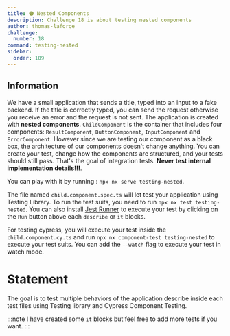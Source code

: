 ```yaml
---
title: 🟠 Nested Components
description: Challenge 18 is about testing nested components
author: thomas-laforge
challenge:
  number: 18
command: testing-nested
sidebar:
  order: 109
---
```


## Information

We have a small application that sends a title, typed into an input to a fake backend.
If the title is correctly typed, you can send the request otherwise you receive an error and the request is not sent.
The application is created with <b>nested components</b>. `ChildComponent` is the container that includes four components: `ResultComponent`, `ButtonComponent`, `InputComponent` and `ErrorComponent`. However since we are testing our component as a black box, the architecture of our components doesn't change anything. You can create your test, change how the components are structured, and your tests should still pass. That's the goal of integration tests. <b>Never test internal implementation details!!!</b>.

You can play with it by running : `npx nx serve testing-nested`.

The file named `child.component.spec.ts` will let test your application using Testing Library. To run the test suits, you need to run `npx nx test testing-nested`. You can also install [Jest Runner](https://marketplace.visualstudio.com/items?itemName=firsttris.vscode-jest-runner) to execute your test by clicking on the `Run` button above each `describe` or `it` blocks.

For testing cypress, you will execute your test inside the `child.component.cy.ts` and run `npx nx component-test testing-nested` to execute your test suits. You can add the `--watch` flag to execute your test in watch mode.

# Statement

The goal is to test multiple behaviors of the application describe inside each test files using Testing library and Cypress Component Testing.

:::note
I have created some `it` blocks but feel free to add more tests if you want.
:::
